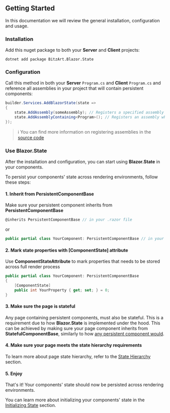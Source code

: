 ## Getting Started
In this documentation we will review the general installation, configuration and usage.

### Installation

Add this nuget package to both your **Server** and **Client** projects:

```
dotnet add package BitzArt.Blazor.State
```

### Configuration

Call this method in both your **Server** `Program.cs` and **Client** `Program.cs` and reference all assemblies in your project that will contain persistent components:

```csharp
builder.Services.AddBlazorState(state =>
{
    state.AddAssembly(someAssembly); // Registers a specified assembly
    state.AddAssemblyContaining<Program>(); // Registers an assembly where the referenced class is declared
});
```

> ℹ️
> You can find more information on registering assemblies in the [source code](https://github.com/BitzArt/Blazor.State/blob/main/src/BitzArt.Blazor.State/Builder/BlazorStateBuilderExtensions.cs)

### Use Blazor.State

After the installation and configuration, you can start using **Blazor.State** in your components.

To persist your components' state across rendering environments, follow these steps:

#### 1. Inherit from **PersistentComponentBase**

Make sure your persistent component inherits from **PersistentComponentBase**

```csharp
@inherits PersistentComponentBase // in your .razor file
```

or

```csharp
public partial class YourComponent: PersistentComponentBase // in your .cs file
```

#### 2. Mark state properties with **[ComponentState]** attribute

Use **ComponentStateAttribute** to mark properties that needs to be stored across full render process

```csharp
public partial class YourComponent: PersistentComponentBase
{
    [ComponentState]
    public int YourProperty { get; set; } = 0;
}
```

#### 3. Make sure the page is stateful

Any page containing persistent components, must also be stateful. This is a requirement due to how **Blazor.State** is implemented under the hood. This can be achieved by making sure your page component inherits from **StatefulComponentBase**, similarly to how [any persistent component would](#1-inherit-from-persistentcomponentbase).

#### 4. Make sure your page meets the state hierarchy requirements

To learn more about page state hierarchy, refer to the [State Hierarchy](03.state-hierarchy.md) section.

#### 5. Enjoy

That's it! Your components' state should now be persisted across rendering environments.

You can learn more about initializing your components' state in the [Initializing State](04.initializing-state.md) section.

